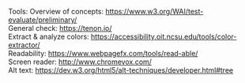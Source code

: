 Tools: 
Overview of concepts: https://www.w3.org/WAI/test-evaluate/preliminary/  
General check: https://tenon.io/  
Extract & analyze colors: https://accessibility.oit.ncsu.edu/tools/color-extractor/  
Readability: https://www.webpagefx.com/tools/read-able/  
Screen reader: http://www.chromevox.com/  
Alt text: https://dev.w3.org/html5/alt-techniques/developer.html#tree  
